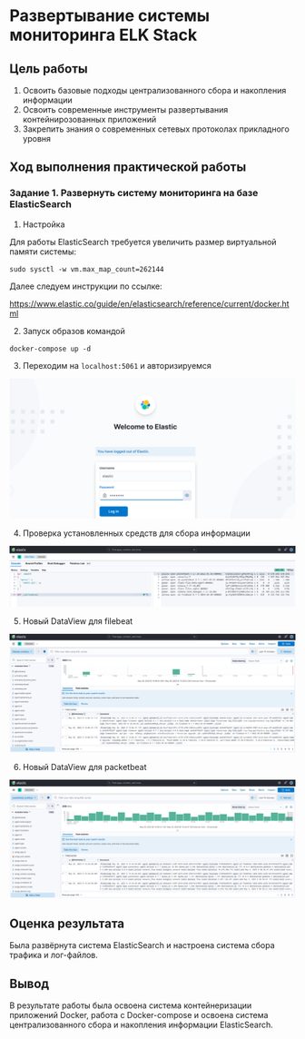 # Развертывание системы мониторинга ELK Stack

## Цель работы

1.  Освоить базовые подходы централизованного сбора и накопления информации
2.  Освоить современные инструменты развертывания контейнирозованных приложений
3.  Закрепить знания о современных сетевых протоколах прикладного уровня

## Ход выполнения практической работы

### Задание 1. Развернуть систему мониторинга на базе ElasticSearch

1.  Настройка

Для работы ElasticSearch требуется увеличить размер виртуальной памяти системы:

``` ()
sudo sysctl -w vm.max_map_count=262144
```

Далее следуем инструкции по ссылке:

https://www.elastic.co/guide/en/elasticsearch/reference/current/docker.html

2.  Запуск образов командой

``` ()
docker-compose up -d
```

3.  Переходим на `localhost:5061` и авторизируемся

![All text](https://github.com/MoonFlower18/threat_hunting/blob/main/Prak_3/%D0%A1%D0%BA%D1%80%D0%B8%D0%BD%D1%88%D0%BE%D1%82%D1%8B/2.png)

4.  Проверка установленных средств для сбора информации

![All text](https://github.com/MoonFlower18/threat_hunting/blob/main/Prak_3/%D0%A1%D0%BA%D1%80%D0%B8%D0%BD%D1%88%D0%BE%D1%82%D1%8B/3.png)

5.  Новый DataView для filebeat

![Att text](https://github.com/MoonFlower18/threat_hunting/blob/main/Prak_3/%D0%A1%D0%BA%D1%80%D0%B8%D0%BD%D1%88%D0%BE%D1%82%D1%8B/4.png)

6.  Новый DataView для packetbeat

![All text](https://github.com/MoonFlower18/threat_hunting/blob/main/Prak_3/%D0%A1%D0%BA%D1%80%D0%B8%D0%BD%D1%88%D0%BE%D1%82%D1%8B/5.png)

## Оценка результата

Была развёрнута система ElasticSearch и настроена система сбора трафика и лог-файлов.

## Вывод

В результате работы была освоена система контейнеризации приложений Docker, работа с Docker-compose и освоена система централизованного сбора и накопления информации ElasticSearch.

